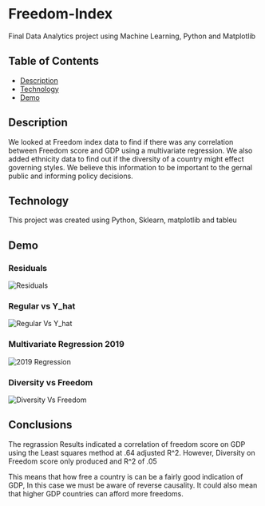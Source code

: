 # Freedom-Index
Final Data Analytics project using Machine Learning, Python and Matplotlib

## Table of Contents

- [Description](#desc)
- [Technology](#tech)
- [Demo](#demo)

## <a name="dec"></a> Description
We looked at Freedom index data to find if there was any correlation between Freedom score and GDP using a multivariate regression.
We also added ethnicity data to find out if the diversity of a country might effect governing styles. We believe this information to be important to the gernal public and informing policy decisions.
## <a name="tech"></a>Technology
This project was created using Python, Sklearn, matplotlib and tableu
## <a name="demo"></a>Demo
### Residuals
![Residuals](https://i.postimg.cc/NF2W8ccW/Residuals2019.png)
### Regular vs Y_hat

![Regular Vs Y_hat](https://i.postimg.cc/tTMKVgL3/Regvs-Y2019.png)

### Multivariate Regression 2019

![2019 Regression](https://i.postimg.cc/JhPVMxxd/Regression2019.png)

### Diversity vs Freedom
![Diversity Vs Freedom](https://i.postimg.cc/vZ7wSbVy/Regression2013.png)

## Conclusions
The regrassion Results indicated a correlation of freedom score on GDP using the Least squares method at .64 adjusted R^2. However, Diversity on Freedom score only produced and R^2 of .05

This means that how free a country is can be a fairly good indication of GDP, In this case we must be aware of reverse causality. It could also mean that higher GDP countries can afford more freedoms.
